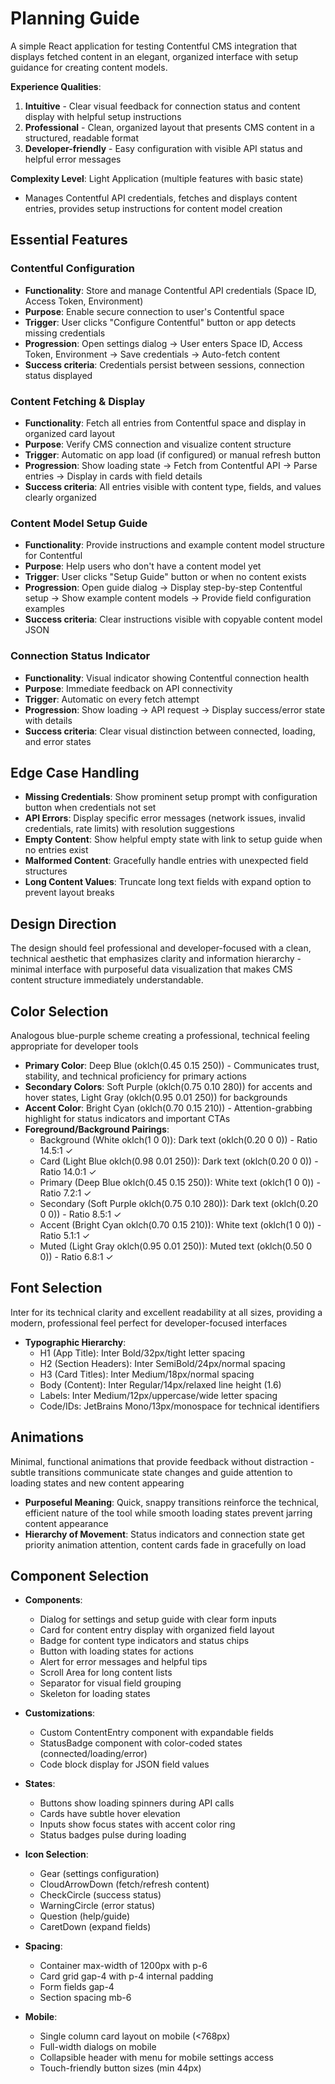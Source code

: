 # Planning Guide

A simple React application for testing Contentful CMS integration that displays fetched content in an elegant, organized interface with setup guidance for creating content models.

**Experience Qualities**:
1. **Intuitive** - Clear visual feedback for connection status and content display with helpful setup instructions
2. **Professional** - Clean, organized layout that presents CMS content in a structured, readable format
3. **Developer-friendly** - Easy configuration with visible API status and helpful error messages

**Complexity Level**: Light Application (multiple features with basic state)
- Manages Contentful API credentials, fetches and displays content entries, provides setup instructions for content model creation

## Essential Features

### Contentful Configuration
- **Functionality**: Store and manage Contentful API credentials (Space ID, Access Token, Environment)
- **Purpose**: Enable secure connection to user's Contentful space
- **Trigger**: User clicks "Configure Contentful" button or app detects missing credentials
- **Progression**: Open settings dialog → User enters Space ID, Access Token, Environment → Save credentials → Auto-fetch content
- **Success criteria**: Credentials persist between sessions, connection status displayed

### Content Fetching & Display
- **Functionality**: Fetch all entries from Contentful space and display in organized card layout
- **Purpose**: Verify CMS connection and visualize content structure
- **Trigger**: Automatic on app load (if configured) or manual refresh button
- **Progression**: Show loading state → Fetch from Contentful API → Parse entries → Display in cards with field details
- **Success criteria**: All entries visible with content type, fields, and values clearly organized

### Content Model Setup Guide
- **Functionality**: Provide instructions and example content model structure for Contentful
- **Purpose**: Help users who don't have a content model yet
- **Trigger**: User clicks "Setup Guide" button or when no content exists
- **Progression**: Open guide dialog → Display step-by-step Contentful setup → Show example content models → Provide field configuration examples
- **Success criteria**: Clear instructions visible with copyable content model JSON

### Connection Status Indicator
- **Functionality**: Visual indicator showing Contentful connection health
- **Purpose**: Immediate feedback on API connectivity
- **Trigger**: Automatic on every fetch attempt
- **Progression**: Show loading → API request → Display success/error state with details
- **Success criteria**: Clear visual distinction between connected, loading, and error states

## Edge Case Handling
- **Missing Credentials**: Show prominent setup prompt with configuration button when credentials not set
- **API Errors**: Display specific error messages (network issues, invalid credentials, rate limits) with resolution suggestions
- **Empty Content**: Show helpful empty state with link to setup guide when no entries exist
- **Malformed Content**: Gracefully handle entries with unexpected field structures
- **Long Content Values**: Truncate long text fields with expand option to prevent layout breaks

## Design Direction
The design should feel professional and developer-focused with a clean, technical aesthetic that emphasizes clarity and information hierarchy - minimal interface with purposeful data visualization that makes CMS content structure immediately understandable.

## Color Selection
Analogous blue-purple scheme creating a professional, technical feeling appropriate for developer tools

- **Primary Color**: Deep Blue (oklch(0.45 0.15 250)) - Communicates trust, stability, and technical proficiency for primary actions
- **Secondary Colors**: Soft Purple (oklch(0.75 0.10 280)) for accents and hover states, Light Gray (oklch(0.95 0.01 250)) for backgrounds
- **Accent Color**: Bright Cyan (oklch(0.70 0.15 210)) - Attention-grabbing highlight for status indicators and important CTAs
- **Foreground/Background Pairings**:
  - Background (White oklch(1 0 0)): Dark text (oklch(0.20 0 0)) - Ratio 14.5:1 ✓
  - Card (Light Blue oklch(0.98 0.01 250)): Dark text (oklch(0.20 0 0)) - Ratio 14.0:1 ✓
  - Primary (Deep Blue oklch(0.45 0.15 250)): White text (oklch(1 0 0)) - Ratio 7.2:1 ✓
  - Secondary (Soft Purple oklch(0.75 0.10 280)): Dark text (oklch(0.20 0 0)) - Ratio 8.5:1 ✓
  - Accent (Bright Cyan oklch(0.70 0.15 210)): White text (oklch(1 0 0)) - Ratio 5.1:1 ✓
  - Muted (Light Gray oklch(0.95 0.01 250)): Muted text (oklch(0.50 0 0)) - Ratio 6.8:1 ✓

## Font Selection
Inter for its technical clarity and excellent readability at all sizes, providing a modern, professional feel perfect for developer-focused interfaces

- **Typographic Hierarchy**:
  - H1 (App Title): Inter Bold/32px/tight letter spacing
  - H2 (Section Headers): Inter SemiBold/24px/normal spacing
  - H3 (Card Titles): Inter Medium/18px/normal spacing
  - Body (Content): Inter Regular/14px/relaxed line height (1.6)
  - Labels: Inter Medium/12px/uppercase/wide letter spacing
  - Code/IDs: JetBrains Mono/13px/monospace for technical identifiers

## Animations
Minimal, functional animations that provide feedback without distraction - subtle transitions communicate state changes and guide attention to loading states and new content appearing

- **Purposeful Meaning**: Quick, snappy transitions reinforce the technical, efficient nature of the tool while smooth loading states prevent jarring content appearance
- **Hierarchy of Movement**: Status indicators and connection state get priority animation attention, content cards fade in gracefully on load

## Component Selection
- **Components**: 
  - Dialog for settings and setup guide with clear form inputs
  - Card for content entry display with organized field layout
  - Badge for content type indicators and status chips
  - Button with loading states for actions
  - Alert for error messages and helpful tips
  - Scroll Area for long content lists
  - Separator for visual field grouping
  - Skeleton for loading states
  
- **Customizations**: 
  - Custom ContentEntry component with expandable fields
  - StatusBadge component with color-coded states (connected/loading/error)
  - Code block display for JSON field values
  
- **States**: 
  - Buttons show loading spinners during API calls
  - Cards have subtle hover elevation
  - Inputs show focus states with accent color ring
  - Status badges pulse during loading
  
- **Icon Selection**: 
  - Gear (settings configuration)
  - CloudArrowDown (fetch/refresh content)
  - CheckCircle (success status)
  - WarningCircle (error status)
  - Question (help/guide)
  - CaretDown (expand fields)
  
- **Spacing**: 
  - Container max-width of 1200px with p-6
  - Card grid gap-4 with p-4 internal padding
  - Form fields gap-4
  - Section spacing mb-6
  
- **Mobile**: 
  - Single column card layout on mobile (<768px)
  - Full-width dialogs on mobile
  - Collapsible header with menu for mobile settings access
  - Touch-friendly button sizes (min 44px)
